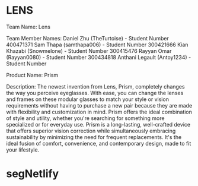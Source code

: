 LENS
======

Team Name: Lens

Team Member Names:
Daniel Zhu (TheTurtoise) - Student Number 400471371
Sam Thapa (samthapa006) - Student Number 300421666
Kian Khazabi (Snowmelone) - Student Number 300415476
Rayyan Omar (Rayyan0080) - Student Number 300434818
Anthani Legault (Antoy1234) - Student Number 


Product Name: Prism

Description:
The newest invention from Lens, Prism, completely changes the way you perceive eyeglasses. With ease, you can change the lenses and frames on these modular glasses to match your style or vision requirements without having to purchase a new pair because they are made with flexibility and customization in mind. Prism offers the ideal combination of style and utility, whether you're searching for something more specialized or for everyday use. Prism is a long-lasting, well-crafted device that offers superior vision correction while simultaneously embracing sustainability by minimizing the need for frequent replacements. It's the ideal fusion of comfort, convenience, and contemporary design, made to fit your lifestyle.
# segNetlify
